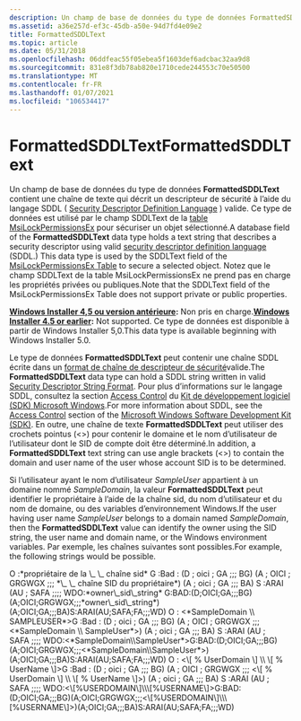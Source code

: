 ```yaml
---
description: Un champ de base de données du type de données FormattedSDDLText contient une chaîne de texte qui décrit un descripteur de sécurité à l’aide du langage SDDL (Security Descriptor Definition Language) valide. Ce type de données est utilisé par le champ SDDLText de la table MsiLockPermissionsEx pour sécuriser un objet sélectionné. Notez que le champ SDDLText de la table MsiLockPermissionsEx ne prend pas en charge les propriétés privées ou publiques.
ms.assetid: a36e257d-ef3c-45db-a50e-94d7fd4e09e2
title: FormattedSDDLText
ms.topic: article
ms.date: 05/31/2018
ms.openlocfilehash: 06ddfeac55f05ebea5f1603def6adcbac32aa9d8
ms.sourcegitcommit: 831e8f3db78ab820e1710cede244553c70e50500
ms.translationtype: MT
ms.contentlocale: fr-FR
ms.lasthandoff: 01/07/2021
ms.locfileid: "106534417"
---
```

# <a name="formattedsddltext"></a><span data-ttu-id="65f79-104">FormattedSDDLText</span><span class="sxs-lookup"><span data-stu-id="65f79-104">FormattedSDDLText</span></span>

<span data-ttu-id="65f79-105">Un champ de base de données du type de données **FormattedSDDLText** contient une chaîne de texte qui décrit un descripteur de sécurité à l’aide du langage SDDL ( [Security Descriptor Definition Language](../secauthz/security-descriptor-definition-language.md) ) valide. Ce type de données est utilisé par le champ SDDLText de la [table MsiLockPermissionsEx](msilockpermissionsex-table.md) pour sécuriser un objet sélectionné.</span><span class="sxs-lookup"><span data-stu-id="65f79-105">A database field of the **FormattedSDDLText** data type holds a text string that describes a security descriptor using valid [security descriptor definition language](../secauthz/security-descriptor-definition-language.md) (SDDL.) This data type is used by the SDDLText field of the [MsiLockPermissionsEx Table](msilockpermissionsex-table.md) to secure a selected object.</span></span> <span data-ttu-id="65f79-106">Notez que le champ SDDLText de la table MsiLockPermissionsEx ne prend pas en charge les propriétés privées ou publiques.</span><span class="sxs-lookup"><span data-stu-id="65f79-106">Note that the SDDLText field of the MsiLockPermissionsEx Table does not support private or public properties.</span></span>

<span data-ttu-id="65f79-107">**[Windows Installer 4,5 ou version antérieure](not-supported-in-windows-installer-4-5.md):** Non pris en charge.</span><span class="sxs-lookup"><span data-stu-id="65f79-107">**[Windows Installer 4.5 or earlier](not-supported-in-windows-installer-4-5.md):** Not supported.</span></span> <span data-ttu-id="65f79-108">Ce type de données est disponible à partir de Windows Installer 5,0.</span><span class="sxs-lookup"><span data-stu-id="65f79-108">This data type is available beginning with Windows Installer 5.0.</span></span>

<span data-ttu-id="65f79-109">Le type de données **FormattedSDDLText** peut contenir une chaîne SDDL écrite dans un [format de chaîne de descripteur de sécurité](../secauthz/security-descriptor-string-format.md)valide.</span><span class="sxs-lookup"><span data-stu-id="65f79-109">The **FormattedSDDLText** data type can hold a SDDL string written in valid [Security Descriptor String Format](../secauthz/security-descriptor-string-format.md).</span></span> <span data-ttu-id="65f79-110">Pour plus d’informations sur le langage SDDL, consultez la section [Access Control](../secauthz/access-control.md) du [Kit de développement logiciel (SDK) Microsoft Windows](https://developer.microsoft.com/windows/downloads/windows-10-sdk/).</span><span class="sxs-lookup"><span data-stu-id="65f79-110">For more information about SDDL, see the [Access Control](../secauthz/access-control.md) section of the [Microsoft Windows Software Development Kit (SDK)](https://developer.microsoft.com/windows/downloads/windows-10-sdk/).</span></span> <span data-ttu-id="65f79-111">En outre, une chaîne de texte **FormattedSDDLText** peut utiliser des crochets pointus (<>) pour contenir le domaine et le nom d’utilisateur de l’utilisateur dont le SID de compte doit être déterminé.</span><span class="sxs-lookup"><span data-stu-id="65f79-111">In addition, a **FormattedSDDLText** text string can use angle brackets (<>) to contain the domain and user name of the user whose account SID is to be determined.</span></span>

<span data-ttu-id="65f79-112">Si l’utilisateur ayant le nom d’utilisateur *SampleUser* appartient à un domaine nommé *SampleDomain*, la valeur **FormattedSDDLText** peut identifier le propriétaire à l’aide de la chaîne sid, du nom d’utilisateur et du nom de domaine, ou des variables d’environnement Windows.</span><span class="sxs-lookup"><span data-stu-id="65f79-112">If the user having user name *SampleUser* belongs to a domain named *SampleDomain*, then the **FormattedSDDLText** value can identify the owner using the SID string, the user name and domain name, or the Windows environment variables.</span></span> <span data-ttu-id="65f79-113">Par exemple, les chaînes suivantes sont possibles.</span><span class="sxs-lookup"><span data-stu-id="65f79-113">For example, the following strings would be possible.</span></span>

<dl> <span data-ttu-id="65f79-114">O :*propriétaire de la \_ \_ chaîne sid* G :Bad : (D ; oici ; GA ;;; BG) (A ; OICI ; GRGWGX ;;; *\_ \_ chaîne SID du propriétaire*) (A ; oici ; GA ;;; BA) S :ARAI (AU ; SAFA ;;;; WD</span><span class="sxs-lookup"><span data-stu-id="65f79-114">O:*owner\_sid\_string* G:BAD:(D;OICI;GA;;;BG)(A;OICI;GRGWGX;;;*owner\_sid\_string*)(A;OICI;GA;;;BA)S:ARAI(AU;SAFA;FA;;;WD)</span></span>  
<span data-ttu-id="65f79-115">O : <*SampleDomain \\ SAMPLEUSER*>G :Bad : (D ; oici ; GA ;;; BG) (A ; OICI ; GRGWGX ;;; <*SampleDomain \\ SampleUser*>) (A ; oici ; GA ;;; BA) S :ARAI (AU ; SAFA ;;;; WD</span><span class="sxs-lookup"><span data-stu-id="65f79-115">O:<*SampleDomain\\SampleUser*>G:BAD:(D;OICI;GA;;;BG)(A;OICI;GRGWGX;;;<*SampleDomain\\SampleUser*>)(A;OICI;GA;;;BA)S:ARAI(AU;SAFA;FA;;;WD)</span></span>  
<span data-ttu-id="65f79-116">O : <\[ % UserDomain \] \\ \[ % UserName \]>G :Bad : (D ; oici ; GA ;;; BG) (A ; OICI ; GRGWGX ;;; <\[ % UserDomain \] \\ \[ % UserName \]>) (A ; oici ; GA ;;; BA) S :ARAI (AU ; SAFA ;;;; WD</span><span class="sxs-lookup"><span data-stu-id="65f79-116">O:<\[%USERDOMAIN\]\\\[%USERNAME\]>G:BAD:(D;OICI;GA;;;BG)(A;OICI;GRGWGX;;;<\[%USERDOMAIN\]\\\[%USERNAME\]>)(A;OICI;GA;;;BA)S:ARAI(AU;SAFA;FA;;;WD)</span></span>
</dl>

 

 
